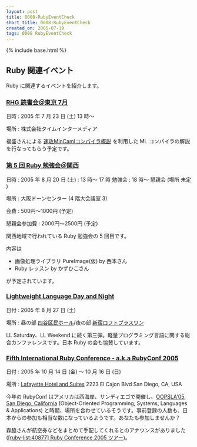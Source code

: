 ```yaml
---
layout: post
title: 0008-RubyEventCheck
short_title: 0008-RubyEventCheck
created_on: 2005-07-19
tags: 0008 RubyEventCheck
---
```

{% include base.html %}


## Ruby 関連イベント

Ruby に関連するイベントを紹介します。

### [RHG 読書会＠東京 7月](http://pub.cozmixng.org/~the-rwiki/rw-cgi.rb?cmd=view;name=RHG%C6%C9%BD%F1%B2%F1%3A%3A%C5%EC%B5%FE+Sound+Stage)

日時
: 2005 年 7 月 23 日 (土) 13 時〜

場所
: 株式会社タイムインターメディア 

福盛さんによる [速攻MinCamlコンパイラ概説](http://min-caml.sourceforge.net/) を利用した ML コンパイラの解説を行なってもらう予定です。

### [第 5 回 Ruby 勉強会＠関西](http://jp.rubyist.net/?KansaiWorkshop5)

日時
: 2005 年 8 月 20 日 (土)
: 13 時〜 17 時 勉強会
: 18 時〜 懇親会 (場所 未定 )

場所
: 大阪ドーンセンター (4 階大会議室 3)

会費
: 500円〜1000円 (予定)

懇親会参加費
: 2000円〜2500円 (予定)

関西地域で行われている Ruby 勉強会の 5 回目です。

内容は

* 画像処理ライブラリ PureImage(仮) by 西本さん
* Ruby レッスン by かずひこさん


が予定されています。

### [Lightweight Language Day and Night](http://ll.jus.or.jp/2005/)

日付
:  2005 年 8 月 27 日 (土) 

場所
:  昼の部 [四谷区民ホール](http://www.city.shinjuku.tokyo.jp/division/261300yotsuya/kuminhall/)/夜の部 [新宿ロフトプラスワン](http://www.loft-prj.co.jp/PLUSONE/)

LL Saturday、LL Weekend に続く第三弾。軽量プログラミング言語に関する総合カンファレンスです。日本 Ruby の会も協賛しています。

### [Fifth International Ruby Conference - a.k.a RubyConf 2005](http://www.rubycentral.org/conference/)

日付
:  2005 年 10 月 14 日 (金) 〜 10 月 16 日 (日)

場所
:  [Lafayette Hotel and Suites](http://sandiego.innsuites.com/) 2223 El Cajon Blvd San Diego, CA, USA

今年の RubyConf はアメリカは西海岸、サンディエゴで開催し、[OOPSLA'05, San Diego, California](http://www.oopsla.org/2005/ShowPage.do?id=Home) (Object-Oriented Programming, Systems, Languages &amp; Applications) と時期、場所を合わせているそうです。事前登録の人数も、日本からの参加も相当な数になっているようです。あなたも参加しませんか？

森脇さんが航空券などをまとめて手配してくれるとのアナウンスがありました ([[ruby-list:40877] Ruby Conference 2005 ツアー](http://blade.nagaokaut.ac.jp/cgi-bin/scat.rb/ruby/ruby-list/40877))。



